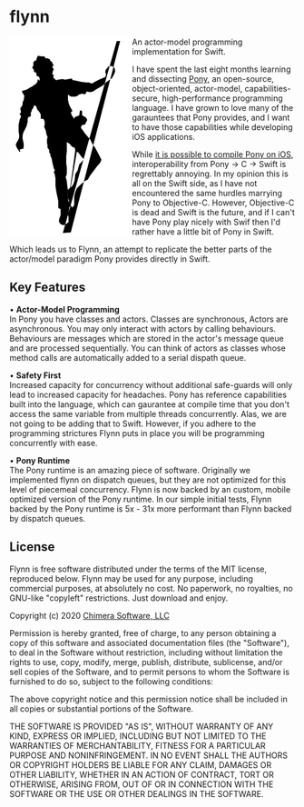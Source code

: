 # flynn

<img align="left" src="meta/flynn.png">

An actor-model programming implementation for Swift.

I have spent the last eight months learning and dissecting [Pony](https://www.ponylang.io/discover/#what-is-pony), an open-source, object-oriented, actor-model, capabilities-secure, high-performance programming language. I have grown to love many of the garauntees that Pony provides, and I want to have those capabilities while developing iOS applications.

While [it is possible to compile Pony on iOS](https://github.com/KittyMac/ponyc), interoperability from Pony -> C -> Swift is regrettably annoying. In my opinion this is all on the Swift side, as I have not encountered the same hurdles marrying Pony to Objective-C.  However, Objective-C is dead and Swift is the future, and if I can't have Pony play nicely with Swif then I'd rather have a little bit of Pony in Swift.

Which leads us to Flynn, an attempt to replicate the better parts of the actor/model paradigm Pony provides directly in Swift.

## Key Features

• **Actor-Model Programming**  
In Pony you have classes and actors.  Classes are synchronous, Actors are asynchronous.  You may only interact with actors by calling behaviours. Behaviours are messages which are stored in the actor's message queue and are processed sequentially. You can think of actors as classes whose method calls are automatically added to a serial dispath queue.

• **Safety First**  
Increased capacity for concurrency without additional safe-guards will only lead to increased capacity for headaches. Pony has reference capabilities built into the language, which can gaurantee at compile time that you don't access the same variable from multiple threads concurrently. Alas, we are not going to be adding that to Swift. However, if you adhere to the programming strictures Flynn puts in place you will be programming concurrently with ease.

• **Pony Runtime**  
The Pony runtime is an amazing piece of software. Originally we implemented flynn on dispatch queues, but they are not optimized for this level of piecemeal concurrency. Flynn is now backed by an custom, mobile optimized version of the Pony runtime.  In our simple initial tests, Flynn backed by the Pony runtime is 5x - 31x more performant than Flynn backed by dispatch queues.


## License

Flynn is free software distributed under the terms of the MIT license, reproduced below. Flynn may be used for any purpose, including commercial purposes, at absolutely no cost. No paperwork, no royalties, no GNU-like "copyleft" restrictions. Just download and enjoy.

Copyright (c) 2020 [Chimera Software, LLC](http://www.chimerasw.com)

Permission is hereby granted, free of charge, to any person obtaining a copy of this software and associated documentation files (the "Software"), to deal in the Software without restriction, including without limitation the rights to use, copy, modify, merge, publish, distribute, sublicense, and/or sell copies of the Software, and to permit persons to whom the Software is furnished to do so, subject to the following conditions:

The above copyright notice and this permission notice shall be included in all copies or substantial portions of the Software.

THE SOFTWARE IS PROVIDED "AS IS", WITHOUT WARRANTY OF ANY KIND, EXPRESS OR IMPLIED, INCLUDING BUT NOT LIMITED TO THE WARRANTIES OF MERCHANTABILITY, FITNESS FOR A PARTICULAR PURPOSE AND NONINFRINGEMENT. IN NO EVENT SHALL THE AUTHORS OR COPYRIGHT HOLDERS BE LIABLE FOR ANY CLAIM, DAMAGES OR OTHER LIABILITY, WHETHER IN AN ACTION OF CONTRACT, TORT OR OTHERWISE, ARISING FROM, OUT OF OR IN CONNECTION WITH THE SOFTWARE OR THE USE OR OTHER DEALINGS IN THE SOFTWARE.